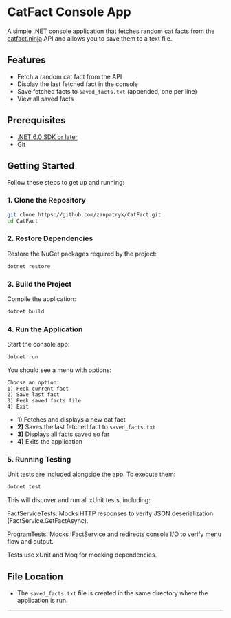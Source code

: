 # CatFact Console App

A simple .NET console application that fetches random cat facts from the [catfact.ninja](https://catfact.ninja/) API and allows you to save them to a text file.

## Features

- Fetch a random cat fact from the API
- Display the last fetched fact in the console
- Save fetched facts to `saved_facts.txt` (appended, one per line)
- View all saved facts

## Prerequisites

- [.NET 6.0 SDK or later](https://dotnet.microsoft.com/download)
- Git

## Getting Started

Follow these steps to get up and running:

### 1. Clone the Repository

```bash
git clone https://github.com/zanpatryk/CatFact.git
cd CatFact
```

### 2. Restore Dependencies

Restore the NuGet packages required by the project:

```bash
dotnet restore
```

### 3. Build the Project

Compile the application:

```bash
dotnet build
```

### 4. Run the Application

Start the console app:

```bash
dotnet run
```

You should see a menu with options:

```
Choose an option:
1) Peek current fact
2) Save last fact
3) Peek saved facts file
4) Exit
```

- **1)** Fetches and displays a new cat fact
- **2)** Saves the last fetched fact to `saved_facts.txt`
- **3)** Displays all facts saved so far
- **4)** Exits the application

### 5. Running Testing

Unit tests are included alongside the app. To execute them:

```bash
dotnet test
```

This will discover and run all xUnit tests, including:

FactServiceTests: Mocks HTTP responses to verify JSON deserialization (FactService.GetFactAsync).

ProgramTests: Mocks IFactService and redirects console I/O to verify menu flow and output.

Tests use xUnit and Moq for mocking dependencies.

## File Location

- The `saved_facts.txt` file is created in the same directory where the application is run.

---
